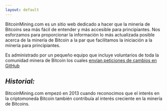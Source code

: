 ```yaml
---
layout: default
---
```

<p>BitcoinMining.com es un sitio web dedicado a hacer que la minería de Bitcoins sea más fácil de entender y más accesible para principiantes. Nos esforzamos para proporcionar la información lo más actualizada posible acerca de la minería de Bitcoin a la par que facilitamos la iniciación a la minería para principiantes.</p>

<p>Es administrado por un pequeño equipo que incluye voluntarios de toda la comunidad minera de Bitcoin los cuales <a href="https://github.com/sunnankar/bm">envían peticiones de cambios en GitHub</a></p>

<h2><em>Historial:</em></h2>
<p>BitcoinMining.com empezó en 2013 cuando reconocimos que el interés en la criptomoneda Bitcoin también contribuía al interés creciente en la minería de Bitcoins.</p>
